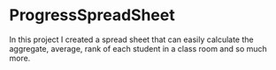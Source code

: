 # ProgressSpreadSheet
In this project I created a spread sheet that can easily calculate the aggregate, average, rank of each student in a class room and so much more.
